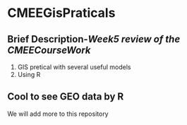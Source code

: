# CMEEGisPraticals

## **Brief Description**-***Week5 review of the CMEECourseWork***

1. GIS pretical with several useful models
2. Using R
   
## Cool to see GEO data by R

We will add more to this repository

